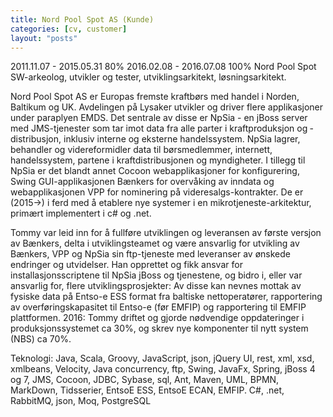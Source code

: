 ```yaml
---
title: Nord Pool Spot AS (Kunde)
categories: [cv, customer]
layout: "posts"
---
```


2011.11.07 - 2015.05.31	80%
2016.02.08 - 2016.07.08	100%
Nord Pool Spot
SW-arkeolog, utvikler og tester, utviklingsarkitekt, løsningsarkitekt.

Nord Pool Spot AS er Europas fremste kraftbørs med handel i Norden, Baltikum og UK. Avdelingen på Lysaker utvikler og driver flere applikasjoner under paraplyen EMDS. Det sentrale av disse er NpSia - en jBoss server med JMS-tjenester som tar imot data fra alle parter i kraftproduksjon og ­distribusjon, inklusiv interne og eksterne handelssystem. NpSia lagrer, behandler og videreformidler data til børsmedlemmer, internett, handelssystem, partene i kraftdistribusjonen og myndigheter. I tillegg til NpSia er det blandt annet Cocoon webapplikasjoner for konfigurering, Swing GUI-applikasjonen Bænkers for overvåking av inndata og webapplikasjonen VPP for nominering på videresalgs-kontrakter.
De er (2015->) i ferd med å etablere nye systemer i en mikrotjeneste-arkitektur, primært implementert i c# og .net.

Tommy var leid inn for å fullføre utviklingen og leveransen av første versjon av Bænkers, delta i utviklingsteamet og være ansvarlig for utvikling av Bænkers, VPP og NpSia sin ftp-tjeneste med leveranser av ønskede endringer og utvidelser. Han opprettet og fikk ansvar for installasjonsscriptene til NpSia jBoss og tjenestene, og bidro i, eller var ansvarlig for, flere utviklingsprosjekter: Av disse kan nevnes mottak av fysiske data på Entso-e ESS format fra baltiske nettoperatører, rapportering av overføringskapasitet til Entso-e (før EMFIP) og rapportering til EMFIP plattformen.
2016: Tommy driftet og gjorde nødvendige oppdateringer i produksjonssystemet ca 30%, og skrev nye komponenter til nytt system (NBS) ca 70%.

Teknologi: Java, Scala, Groovy, JavaScript, json, jQuery UI, rest, xml, xsd, xmlbeans, Velocity, Java concurrency, ftp, Swing, JavaFx, Spring, jBoss 4 og 7, JMS, Cocoon, JDBC, Sybase, sql, Ant, Maven, UML, BPMN, MarkDown, Tidsserier, Entso­E ESS, Entso­E ECAN, EMFIP. C#, .net, RabbitMQ, json, Moq, PostgreSQL
